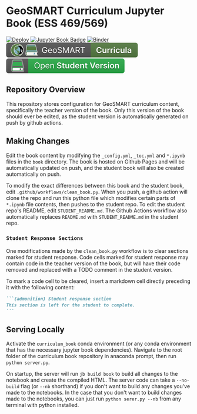 # GeoSMART Curriculum Jupyter Book (ESS 469/569)

[![Deploy](https://github.com/geo-smart/mlgeo-instructor/actions/workflows/deploy.yaml/badge.svg)](https://github.com/geo-smart/mlgeo-instructor/actions/workflows/deploy.yaml)
[![Jupyter Book Badge](https://jupyterbook.org/badge.svg)](https://geo-smart.github.io/mlgeo-instructor)
[![Binder](https://mybinder.org/badge_logo.svg)](https://mybinder.org/v2/gh/geo-smart/mlgeo-instructor/HEAD?urlpath=lab)
[![GeoSMART Library Badge](book/img/curricula_badge.svg)](https://geo-smart.github.io/curriculum)
[![Student Version](book/img/student_version_badge.svg)](https://geo-smart.github.io/mlgeo/)

## Repository Overview

This repository stores configuration for GeoSMART curriculum content, specifically the teacher version of the book. Only this version of the book should ever be edited, as the student version is automatically generated on push by github actions.

## Making Changes

Edit the book content by modifying the `_config.yml`, `_toc.yml` and `*.ipynb` files in the `book` directory. The book is hosted on Github Pages and will be automatically updated on push, and the student book will also be created automatically on push.

To modify the exact differences between this book and the student book, edit `.github/workflows/clean_book.py`. When you push, a github action will clone the repo and run this python file which modifies certain parts of `*.ipynb` file contents, then pushes to the student repo. To edit the student repo's README, edit `STUDENT_README.md`. The Github Actions workflow also automatically replaces `README.md` with `STUDENT_README.md` in the student repo.

### `Student Response Sections`

One modifications made by the `clean_book.py` workflow is to clear sections marked for student response. Code cells marked for student response may contain code in the teacher version of the book, but will have their code removed and replaced with a TODO comment in the student version.

To mark a code cell to be cleared, insert a markdown cell directly preceding it with the following content:

````markdown
```{admonition} Student response section
This section is left for the student to complete.
```
````

## Serving Locally

Activate the `curriculum_book` conda environment (or any conda environment that has the necessary jupyter book dependencies). Navigate to the root folder of the curriculum book repository in anaconda prompt, then run `python server.py`.

On startup, the server will run `jb build book` to build all changes to the notebook and create the compiled HTML. The server code can take a `--no-build` flag (or `--nb` shorthand) if you don't want to build any changes you've made to the notebooks. In the case that you don't want to build changes made to the notebooks, you can just run `python serer.py --nb` from any terminal with python installed.
